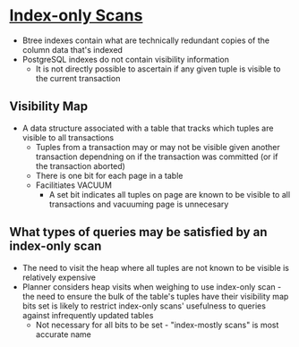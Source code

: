 # [Index-only Scans](https://wiki.postgresql.org/wiki/Index-only_scans)

* Btree indexes contain what are technically redundant copies of the column data that's indexed
* PostgreSQL indexes do not contain visibility information
  * It is not directly possible to ascertain if any given tuple is visible to the current transaction

## Visibility Map

* A data structure associated with a table that tracks which tuples are visible to all transactions
  * Tuples from a transaction may or may not be visible given another transaction dependning on if the transaction was committed (or if the transaction aborted)
  * There is one bit for each page in a table
  * Facilitiates VACUUM
    * A set bit indicates all tuples on page are known to be visible to all transactions and vacuuming page is unnecesary

## What types of queries may be satisfied by an index-only scan

* The need to visit the heap where all tuples are not known to be visible is relatively expensive
* Planner considers heap visits when weighing to use index-only scan - the need to ensure the bulk of the table's tuples have their visibility map bits set is likely to restrict index-only scans' usefulness to queries against infrequently updated tables
  * Not necessary for all bits to be set - "index-mostly scans" is most accurate name
